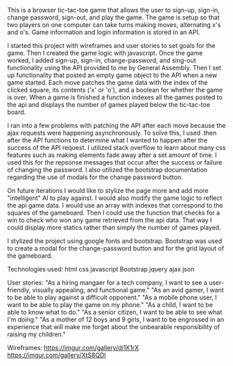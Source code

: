 This is a browser tic-tac-toe game that allows the user to sign-up, sign-in, change password, sign-out, and play the game. The game is setup so that two players on one computer can take turns making moves, alternating x's and o's. Game information and login information is stored in an API.

I started this project with wireframes and user stories to set goals for the game. Then I created the game logic with javascript. Once the game worked, I added sign-up, sign-in, change-password, and sing-out functionality using the API provided to me by General Assembly. Then I set up functionality that posted an empty game object to the API when a new game started. Each move patches the game data with the index of the clicked square, its contents ('x' or 'o'), and a boolean for whether the game is over. When a game is finished a function indexes all the games posted to the api and displays the number of games played below the tic-tac-toe board.

I ran into a few problems with patching the API after each move because the ajax requests were happening asynchronously. To solve this, I used .then after the API functions to determine what I wanted to happen after the success of the API request. I utilized stack overflow to learn about many css features such as making elements fade away after a set amount of time. I used this for the repsonse messages that occur after the success or failure of changing the password. I also utilized the bootstrap documentation regarding the use of modals for the change password button.

On future iterations I would like to stylize the page more and add more "intelligent" AI to play against. I would also modify the game logic to reflect the api game data. I would use an array with indexes that correspond to the squares of the gameboard. Then I could use the function that checks for a win to check who won any game retrieved from the api data. That way I could display more statics rather than simply the number of games played.

I stylized the project using google fonts and bootstrap. Bootstrap was used to create a modal for the change-password button and for the grid layout of the gameboard.

Technologies used:
html
css
javascript
Bootstrap
jquery
ajax
json

User stories:
"As a hiring mangaer for a tech company, I want to see a user-friendly, visually appealing, and functional game."
"As an avid gamer, I want to be able to play against a difficult opponent."
"As a mobile phone user, I want to be able to play the game on my phone."
"As a child, I want to be able to know what to do."
"As a senior citizen, I want to be able to see what I'm doing."
"As a mother of 12 boys and 9 girls, I want to be engrossed in an experience that will make me forget about the unbearable responsibility of raising my children."

Wireframes:
https://imgur.com/gallery/di1X1rX
https://imgur.com/gallery/XtS8QDl
